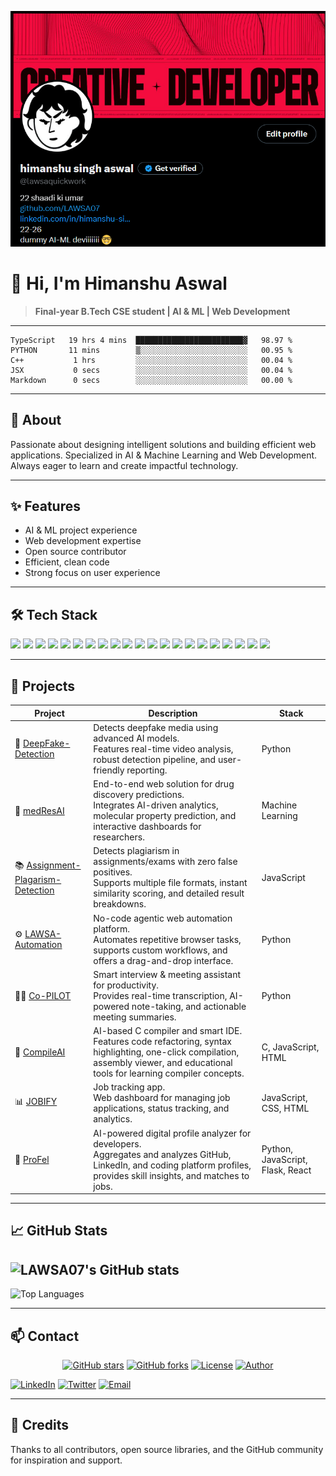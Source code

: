 ![lawsa banner](lawsa.png)


# 👋 Hi, I'm Himanshu Aswal

> **Final-year B.Tech CSE student | AI & ML | Web Development**

---

```
TypeScript   19 hrs 4 mins  ████████████████████████▓   98.97 %
PYTHON       11 mins        ▒░░░░░░░░░░░░░░░░░░░░░░░░   00.95 %
C++           1 hrs         ░░░░░░░░░░░░░░░░░░░░░░░░░   00.04 %
JSX           0 secs        ░░░░░░░░░░░░░░░░░░░░░░░░░   00.04 %
Markdown      0 secs        ░░░░░░░░░░░░░░░░░░░░░░░░░   00.00 %
```

---

## 📝 About

Passionate about designing intelligent solutions and building efficient web applications. Specialized in AI & Machine Learning and Web Development. Always eager to learn and create impactful technology.

---

## ✨ Features
- AI & ML project experience
- Web development expertise
- Open source contributor
- Efficient, clean code
- Strong focus on user experience

---

## 🛠️ Tech Stack

<p>
  <img src="https://img.shields.io/badge/Python-3776AB?logo=python&logoColor=white" height="40">
  <img src="https://img.shields.io/badge/TensorFlow-FF6F00?logo=tensorflow&logoColor=white" height="40">
  <img src="https://img.shields.io/badge/Keras-D00000?logo=keras&logoColor=white" height="40">
  <img src="https://img.shields.io/badge/PyTorch-EE4C2C?logo=pytorch&logoColor=white" height="40">
  <img src="https://img.shields.io/badge/Scikit--learn-F7931E?logo=scikit-learn&logoColor=white" height="40">
  <img src="https://img.shields.io/badge/LangChain-000000?logo=data:image/svg+xml;base64,PHN2ZyBmaWxsPSIjZmZmIiB2aWV3Qm94PSIwIDAgMzAgMzAiIHdpZHRoPSIxNCIgaGVpZ2h0PSIxNCI+PHJlY3Qgd2lkdGg9IjMwIiBoZWlnaHQ9IjMwIiByeD0iNSIgZmlsbD0iIzAwMCIvPjx0ZXh0IHg9IjE1IiB5PSIyMCIgZm9udC1zaXplPSIxMCIgdGV4dC1hbmNob3I9Im1pZGRsZSIgZmlsbD0iI2ZmZiI+TC1DPC90ZXh0Pjwvc3ZnPg==" height="40">
  <img src="https://img.shields.io/badge/LangGraph-000000?logo=data:image/svg+xml;base64,PHN2ZyBmaWxsPSIjZmZmIiB2aWV3Qm94PSIwIDAgMzAgMzAiIHdpZHRoPSIxNCIgaGVpZ2h0PSIxNCI+PHJlY3Qgd2lkdGg9IjMwIiBoZWlnaHQ9IjMwIiByeD0iNSIgZmlsbD0iIzAwMCIvPjx0ZXh0IHg9IjE1IiB5PSIyMCIgZm9udC1zaXplPSIxMCIgdGV4dC1hbmNob3I9Im1pZGRsZSIgZmlsbD0iI2ZmZiI+TC1HPjwvdGV4dD48L3N2Zz4=" height="40">
  <img src="https://img.shields.io/badge/OpenAI-412991?logo=openai&logoColor=white" height="40">
  <img src="https://img.shields.io/badge/Hugging%20Face-FFD21F?logo=huggingface&logoColor=black" height="40">
  <img src="https://img.shields.io/badge/React-61DAFB?logo=react&logoColor=black" height="40">
  <img src="https://img.shields.io/badge/Next.js-000000?logo=nextdotjs&logoColor=white" height="40">
  <img src="https://img.shields.io/badge/Node.js-339933?logo=nodedotjs&logoColor=white" height="40">
  <img src="https://img.shields.io/badge/Express-000000?logo=express&logoColor=white" height="40">
  <img src="https://img.shields.io/badge/JavaScript-F7DF1E?logo=javascript&logoColor=black" height="40">
  <img src="https://img.shields.io/badge/TypeScript-3178C6?logo=typescript&logoColor=white" height="40">
  <img src="https://img.shields.io/badge/HTML5-E34F26?logo=html5&logoColor=white" height="40">
  <img src="https://img.shields.io/badge/CSS3-1572B6?logo=css3&logoColor=white" height="40">
  <img src="https://img.shields.io/badge/MongoDB-47A248?logo=mongodb&logoColor=white" height="40">
  <img src="https://img.shields.io/badge/PostgreSQL-4169E1?logo=postgresql&logoColor=white" height="40">
  <img src="https://img.shields.io/badge/Docker-2496ED?logo=docker&logoColor=white" height="40">
  <img src="https://img.shields.io/badge/Flask-000000?logo=flask&logoColor=white" height="40">
</p>

<!-- Note: For truly animated/movable icons, you would need to use GIFs or SVGs with animation, but GitHub markdown only supports static badge images. For more interactivity, consider linking to a portfolio or using a custom web page. -->

---

## 📂 Projects

| Project | Description | Stack |
|--------|-------------|-------|
| 🤖 [DeepFake-Detection](https://github.com/LAWSA07/DeepFake-Detection) | Detects deepfake media using advanced AI models.<br>Features real-time video analysis, robust detection pipeline, and user-friendly reporting. | Python |
| 💊 [medResAI](https://github.com/LAWSA07/medResAI) | End-to-end web solution for drug discovery predictions.<br>Integrates AI-driven analytics, molecular property prediction, and interactive dashboards for researchers. | Machine Learning |
| 📚 [Assignment-Plagarism-Detection](https://github.com/LAWSA07/Assignment-Plagarism-Detection) | Detects plagiarism in assignments/exams with zero false positives.<br>Supports multiple file formats, instant similarity scoring, and detailed result breakdowns. | JavaScript |
| ⚙️ [LAWSA-Automation](https://github.com/LAWSA07/LAWSA-Automation) | No-code agentic web automation platform.<br>Automates repetitive browser tasks, supports custom workflows, and offers a drag-and-drop interface. | Python |
| 🧑‍💼 [Co-PILOT](https://github.com/LAWSA07/Co-PILOT) | Smart interview & meeting assistant for productivity.<br>Provides real-time transcription, AI-powered note-taking, and actionable meeting summaries. | Python |
| 🧠 [CompileAI](https://github.com/LAWSA07/CompileAI) | AI-based C compiler and smart IDE.<br>Features code refactoring, syntax highlighting, one-click compilation, assembly viewer, and educational tools for learning compiler concepts. | C, JavaScript, HTML |
| 📊 [JOBIFY](https://github.com/LAWSA07/JOBIFY) | Job tracking app.<br>Web dashboard for managing job applications, status tracking, and analytics. | JavaScript, CSS, HTML |
| 🪪 [ProFel](https://github.com/LAWSA07/ProFel) | AI-powered digital profile analyzer for developers.<br>Aggregates and analyzes GitHub, LinkedIn, and coding platform profiles, provides skill insights, and matches to jobs. | Python, JavaScript, Flask, React |

---

## 📈 GitHub Stats

![LAWSA07's GitHub stats](https://github-readme-stats.vercel.app/api?username=LAWSA07&show_icons=true&theme=algolia&bg_color=000000&text_color=00FF00&title_color=00FF00)
---
![Top Languages](https://github-readme-stats.vercel.app/api/top-langs/?username=LAWSA07&layout=compact&theme=algolia&bg_color=000000&text_color=00FF00&title_color=00FF00)


---

## 📫 Contact

<p align="center">
  <a href="https://github.com/LAWSA07/Lawsa07"><img src="https://img.shields.io/github/stars/LAWSA07/Lawsa07?style=social" alt="GitHub stars"></a>
  <a href="https://github.com/LAWSA07/Lawsa07"><img src="https://img.shields.io/github/forks/LAWSA07/Lawsa07?style=social" alt="GitHub forks"></a>
  <a href="https://github.com/LAWSA07/Lawsa07/blob/main/LICENSE"><img src="https://img.shields.io/github/license/LAWSA07/Lawsa07?color=lime" alt="License"></a>
  <a href="https://github.com/LAWSA07"><img src="https://img.shields.io/badge/Author-LAWSA07-lime" alt="Author"></a>
</p>

[![LinkedIn](https://img.shields.io/badge/LinkedIn-0077B5?logo=linkedin&logoColor=white)](https://www.linkedin.com/in/himanshu-singh-aswal-093186271/)
[![Twitter](https://img.shields.io/badge/Twitter-1DA1F2?logo=twitter&logoColor=white)](https://twitter.com/himanshuaswal)
[![Email](https://img.shields.io/badge/Email-D14836?logo=gmail&logoColor=white)](mailto:aswalh0707@gmail.com)

---

## 🙏 Credits

Thanks to all contributors, open source libraries, and the GitHub community for inspiration and support.
